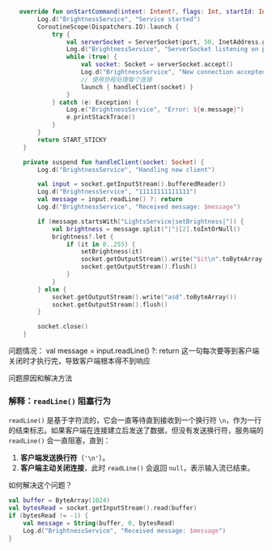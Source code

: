 ```kotlin
   override fun onStartCommand(intent: Intent?, flags: Int, startId: Int): Int {
        Log.d("BrightnessService", "Service started")
        CoroutineScope(Dispatchers.IO).launch {
            try {
                val serverSocket = ServerSocket(port, 50, InetAddress.getByName("0.0.0.0"))
                Log.d("BrightnessService", "ServerSocket listening on port $port")
                while (true) {
                    val socket: Socket = serverSocket.accept()
                    Log.d("BrightnessService", "New connection accepted")
                    // 使用协程处理每个连接
                    launch { handleClient(socket) }
                }
            } catch (e: Exception) {
                Log.e("BrightnessService", "Error: ${e.message}")
                e.printStackTrace()
            }
        }
        return START_STICKY
    }

    private suspend fun handleClient(socket: Socket) {
        Log.d("BrightnessService", "Handling new client")

        val input = socket.getInputStream().bufferedReader()
        Log.d("BrightnessService", "11111111111111")
        val message = input.readLine() ?: return
        Log.d("BrightnessService", "Received message: $message")

        if (message.startsWith("LightsService|setBrightness|")) {
            val brightness = message.split("|")[2].toIntOrNull()
            brightness?.let {
                if (it in 0..255) {
                    setBrightness(it)
                    socket.getOutputStream().write("$it\n".toByteArray())
                    socket.getOutputStream().flush()
                }
            }
        } else {
            socket.getOutputStream().write("asd".toByteArray())
            socket.getOutputStream().flush()
        }

        socket.close()
    } 
```

问题情况：
  val message = input.readLine() ?: return
这一句每次要等到客户端关闭时才执行完，导致客户端根本得不到响应



问题原因和解决方法

### 解释：`readLine()` 阻塞行为

`readLine()` 是基于字符流的，它会一直等待直到接收到一个换行符 `\n`，作为一行的结束标志。如果客户端在连接建立后发送了数据，但没有发送换行符，服务端的 `readLine()` 会一直阻塞，直到：

1. **客户端发送换行符**（`'\n'`）。
2. **客户端主动关闭连接**，此时 `readLine()` 会返回 `null`，表示输入流已结束。

如何解决这个问题？

```kotlin
val buffer = ByteArray(1024)
val bytesRead = socket.getInputStream().read(buffer)
if (bytesRead != -1) {
    val message = String(buffer, 0, bytesRead)
    Log.d("BrightnessService", "Received message: $message")
}

```

